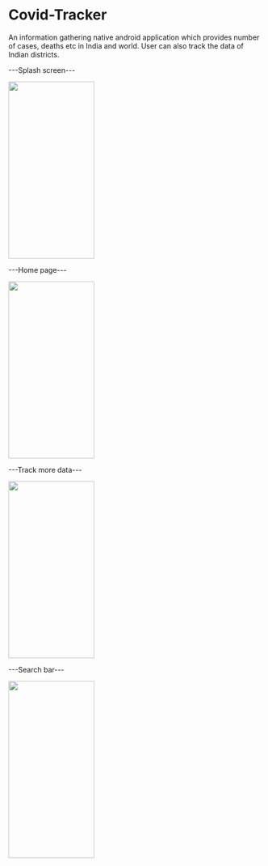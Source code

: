 # Covid-Tracker
An information gathering native android application which provides number of cases, deaths etc in India and world. 
User can also track the data of Indian districts.

---Splash screen---


<img src="https://user-images.githubusercontent.com/68722462/173640386-2cba123d-14d5-4580-a8e6-25672b763a1c.jpeg" data-canonical-src="https://gyazo.com/eb5c5741b6a9a16c692170a41a49c858.png" width="170" height="350" />  



---Home page---


<img src="https://user-images.githubusercontent.com/68722462/182039730-0b8700ff-a0b1-4a5b-885c-c529955a1313.jpeg" width="170" height="350" />



---Track more data---


<img src="https://user-images.githubusercontent.com/68722462/173640394-db01ee8f-07d6-4c27-9bb5-d3d29690a6f1.jpeg" data-canonical-src="https://gyazo.com/eb5c5741b6a9a16c692170a41a49c858.png" width="170" height="350" /> 



---Search bar---

<img src="https://user-images.githubusercontent.com/68722462/173640391-76685a2c-3153-43e1-a116-765d2bf4857a.jpeg" data-canonical-src="https://gyazo.com/eb5c5741b6a9a16c692170a41a49c858.png" width="170" height="350" />
